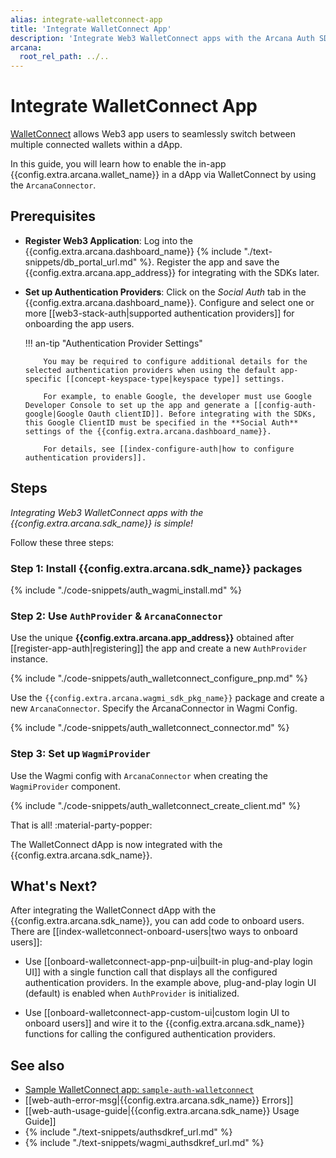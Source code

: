 ```yaml
---
alias: integrate-walletconnect-app
title: 'Integrate WalletConnect App'
description: 'Integrate Web3 WalletConnect apps with the Arcana Auth SDK using the instructions listed here.'
arcana:
  root_rel_path: ../..
---
```


# Integrate WalletConnect App

[WalletConnect](https://walletconnect.com/) allows Web3 app users to seamlessly switch between multiple connected wallets within a dApp. 

In this guide, you will learn how to enable the in-app {{config.extra.arcana.wallet_name}} in a dApp via WalletConnect by using the `ArcanaConnector`.

## Prerequisites

* **Register Web3 Application**: Log into the {{config.extra.arcana.dashboard_name}} {% include "./text-snippets/db_portal_url.md" %}. Register the app and save the {{config.extra.arcana.app_address}} for integrating with the SDKs later.

* **Set up Authentication Providers**: Click on the *Social Auth* tab in the {{config.extra.arcana.dashboard_name}}. Configure and select one or more [[web3-stack-auth|supported authentication providers]] for onboarding the app users.

    !!! an-tip "Authentication Provider Settings"

          You may be required to configure additional details for the selected authentication providers when using the default app-specific [[concept-keyspace-type|keyspace type]] settings. 
          
          For example, to enable Google, the developer must use Google Developer Console to set up the app and generate a [[config-auth-google|Google Oauth clientID]]. Before integrating with the SDKs, this Google ClientID must be specified in the **Social Auth** settings of the {{config.extra.arcana.dashboard_name}}.

          For details, see [[index-configure-auth|how to configure authentication providers]].

## Steps

*Integrating Web3 WalletConnect apps with the {{config.extra.arcana.sdk_name}} is simple!*

Follow these three steps:

### Step 1: Install {{config.extra.arcana.sdk_name}} packages

{% include "./code-snippets/auth_wagmi_install.md" %}

### Step 2: Use `AuthProvider` & `ArcanaConnector`

Use the unique **{{config.extra.arcana.app_address}}** obtained after [[register-app-auth|registering]] the app and create a new `AuthProvider` instance.

{% include "./code-snippets/auth_walletconnect_configure_pnp.md" %}

Use the `{{config.extra.arcana.wagmi_sdk_pkg_name}}` package and create a new `ArcanaConnector`. Specify the ArcanaConnector in Wagmi Config.

{% include "./code-snippets/auth_walletconnect_connector.md" %}

### Step 3: Set up `WagmiProvider`

Use the Wagmi config with `ArcanaConnector` when creating the `WagmiProvider` component.

{% include "./code-snippets/auth_walletconnect_create_client.md" %}

That is all! :material-party-popper:

The WalletConnect dApp is now integrated with the {{config.extra.arcana.sdk_name}}.

## What's Next?

After integrating the WalletConnect dApp with the {{config.extra.arcana.sdk_name}}, you can add code to onboard users. There are [[index-walletconnect-onboard-users|two ways to onboard users]]: 

* Use [[onboard-walletconnect-app-pnp-ui|built-in plug-and-play login UI]] with a single function call that displays all the configured authentication providers. In the example above, plug-and-play login UI (default) is enabled when `AuthProvider` is initialized. 

* Use [[onboard-walletconnect-app-custom-ui|custom login UI to onboard users]] and wire it to the {{config.extra.arcana.sdk_name}} functions for calling the configured authentication providers.

## See also

* [Sample WalletConnect app: `sample-auth-walletconnect`](https://github.com/arcana-network/auth-examples)
* [[web-auth-error-msg|{{config.extra.arcana.sdk_name}} Errors]]
* [[web-auth-usage-guide|{{config.extra.arcana.sdk_name}} Usage Guide]]
* {% include "./text-snippets/authsdkref_url.md" %}
* {% include "./text-snippets/wagmi_authsdkref_url.md" %}
